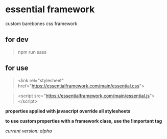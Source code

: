 # essential framework

custom barebones css framework

## for dev

> npm run sass

## for use

> &lt;link rel="stylesheet" href="https://essentialframework.com/main/essential.css"&gt;

> &lt;script src="https://essentialframework.com/main/essential.js"&gt; &lt;/script&gt;

**properties applied with javascript override all stylesheets**

**to use custom properties with a framework class, use the !important tag**

_current version: alpha_
